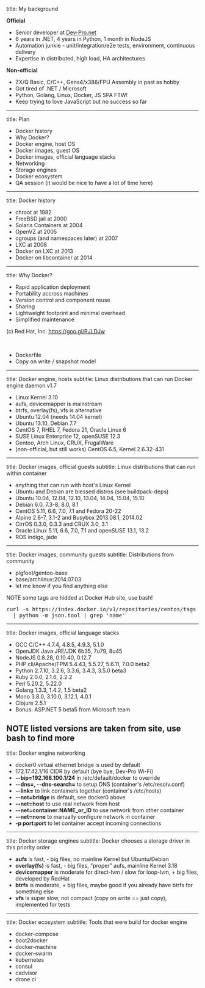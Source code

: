 title: My background

<b>Official</b>

- Senior developer at <a href="http://www.dev-pro.net/">Dev-Pro.net</a>
- 6 years in .NET, 4 years in Python, 1 month in NodeJS
- Automation junkie - unit/integration/e2e tests, environment, continuous delivery
- Expertise in distributed, high load, HA architectures

<b>Non-official</b>

- ZX/Q Basic, C/C++, Gens4/x386/FPU Assembly in past as hobby
- Got tired of .NET / Microsoft
- Python, Golang, Linux, Docker, JS SPA FTW!
- Keep trying to love JavaScript but no success so far
---

title: Plan

- Docker history
- Why Docker?
- Docker engine, host OS
- Docker images, guest OS
- Docker images, official language stacks
- Networking
- Storage engines
- Docker ecosystem
- QA session (it would be nice to have a lot of time here)
---

title: Docker history

- chroot at 1982
- FreeBSD jail at 2000
- Solaris Containers at 2004
- OpenVZ at 2005
- cgroups (and namespaces later) at 2007
- LXC at 2008
- Docker on LXC at 2013
- Docker on libcontainer at 2014
---

title: Why Docker?

- Rapid application deployment
- Portability accross machines
- Version control and component reuse
- Sharing
- Lightweight footprint and minimal overhead
- Simplified maintenance

(c) Red Hat, Inc. <a href="https://goo.gl/RJLDJw">https://goo.gl/RJLDJw</a>

<br>

- Dockerfile
- Copy on write / snapshot model

---

title: Docker engine, hosts
subtitle: Linux distributions that can run Docker engine daemon v1.7

- Linux Kernel 3.10
- aufs, devicemapper is mainstream
- btrfs, overlay(fs), vfs is alternative
- Ubuntu 12.04 (needs 14.04 kernel)
- Ubuntu 13.10, Debian 7.7
- CentOS 7, RHEL 7, Fedora 21, Oracle Linux 6
- SUSE Linux Enterprise 12, openSUSE 12.3
- Gentoo, Arch Linux, CRUX, FrugalWare
- (non-official, but still works) CentOS 6.5, Kernel 2.6.32-431
---

title: Docker images, official guests
subtitle: Linux distributions that can run within container

- anything that can run with host's Linux Kernel
- Ubuntu and Debian are blessed distros (see buildpack-deps)
- Ubuntu 10.04, 12.04, 12.10, 13.04, 14.04, 15.04, 15.10
- Debian 6.0, 7.3-8, 8.0, 8.1
- CentOS 5.11, 6.6, 7.0, 7.1 and Fedora 20-22
- Alpine 2.6-7, 3.1-2 and Busybox 2013.08.1, 2014.02
- CirrOS 0.3.0, 0.3.3 and CRUX 3.0, 3.1
- Oracle Linux 5.11, 6.6, 7.0, 7.1 and openSUSE 13.1, 13.2
- ROS indigo, jade
---

title: Docker images, community guests
subtitle: Distributions from community

- pigfoot/gentoo-base
- base/archlinux:2014.07.03
- let me know if you find anything else

NOTE some tags are hidded at Docker Hub site, use bash!

<pre data-lang="bash">
curl -s https://index.docker.io/v1/repositories/centos/tags \
  | python -m json.tool | grep 'name'
</pre>
---

title: Docker images, official language stacks

- GCC C/C++ 4.7.4, 4.8.5, 4.9.3, 5.1.0
- OpenJDK Java JRE/JDK 6b35, 7u79, 8u45
- NodeJS 0.8.28, 0.10.40, 0.12.7
- PHP cli/Apache/FPM 5.4.43, 5.5.27, 5.6.11, 7.0.0 beta2
- Python 2.7.10, 3.2.6, 3.3.6, 3.4.3, 3.5.0 beta3
- Ruby 2.0.0, 2.1.6, 2.2.2
- Perl 5.20.2, 5.22.0
- Golang 1.3.3, 1.4.2, 1.5 beta2
- Mono 3.8.0, 3.10.0, 3.12.1, 4.0.1
- Clojure 2.5.1
- Bonus: ASP.NET 5 beta5 from Microsoft team

NOTE listed versions are taken from site, use bash to find more
---

title: Docker engine networking

- docker0 virtual ethernet bridge is used by default
- 172.17.42.1/16 CIDR by default (bye bye, Dev-Pro Wi-Fi)
- <b>--bip=192.168.100.1/24</b> in /etc/default/docker to override
- <b>--dns=, --dns-search=</b> to setup DNS (container's /etc/resolv.conf)
- <b>--link=</b> to link containers together (container's /etc/hosts)
- <b>--net=bridge</b> is default, see docker0 above
- <b>--net=host</b> to use real network from host
- <b>--net=container:NAME_or_ID</b> to use network from other container
- <b>--net=none</b> to manually configure network in container
- <b>-p port:port</b> to let container accept incoming connections
---

title: Docker storage engines
subtitle: Docker chooses a storage driver in this priority order

- <b>aufs</b> is fast, - big files, no mainline Kernel but Ubuntu/Debian
- <b>overlay(fs)</b> is fast, - big files, "proper" aufs, mainline Kernel 3.18
- <b>devicemapper</b> is moderate for direct-lvm / slow for loop-lvm, + big files, developed by RedHat
- <b>btrfs</b> is moderate, + big files, maybe good if you already have btrfs for something else
- <b>vfs</b> is super slow, not compact (copy on write == just copy), implemented for tests

---

title: Docker ecosystem
subtitle: Tools that were build for docker engine

- docker-compose
- boot2docker
- docker-machine
- docker-swarm
- kubernetes
- consul
- cadvisor
- drone ci

